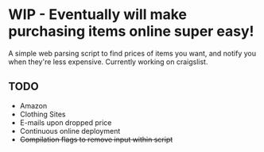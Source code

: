 # WIP - Eventually will make purchasing items online super easy!

A simple web parsing script to find prices of items you want, and notify you when they're less expensive. Currently working on craigslist.

## TODO
* Amazon
* Clothing Sites
* E-mails upon dropped price
* Continuous online deployment
* ~~Compilation flags to remove input within script~~